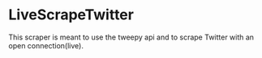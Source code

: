 # LiveScrapeTwitter
 This scraper is meant to use the tweepy api and to scrape Twitter with an open connection(live).
